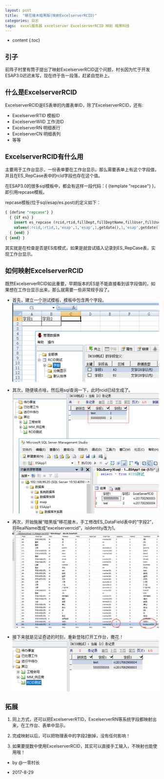 ```yaml
---
layout: post
title:  "移花接木暗黑版(映射ExcelserverRCID)"
categories: 日志
tags:  excel服务器 excelserver ExcelserverRCID 映射 暗黑科技
---
```


* content
{:toc}

## 引子
前阵子村里有筒子提出了映射ExcelserverRCID这个问题，村长因为忙于开发ESAP3.0迟迟未写，现在终于告一段落，赶紧自觉补上。

## 什么是ExcelserverRCID
ExcelserverRCID是ES表单的内置表单ID，除了ExcelserverRCID，还有:
- ExcelserverRTID 模板ID
- ExcelserverWIID 工作流ID
- ExcelserverRN 明细表行
- ExcelserverCN 明细表列
- 等等

## ExcelserverRCID有什么用
主要用于工作台显示，一份表单要在工作台显示，那么需要表单上有这个字段值，并且在ES_RepCase表中的rcId字段也存在这个值。

在ESAP3.0的很多sql模板中，都会有这样一段代码：{ {template "repcase"} }，即引用repcase模板。

repcase模板(位于sql/esap/es.post)的定义如下：
```sql
{ {define "repcase"} }
  { {if es} }
	insert es_repcase (rcid,rtid,fillDept,fillDeptName,fillUser,fillUserName,state,fillDate,lstFiller,lstFillerName,lstFillDate) 
	values(:rcid,:rtid,1,'esap',1,'esap',1,getdate(),1,'esap',getdate())
  { {end} }
{ {end} }
```

其实就是在检查是否是ES库模式，如果是就尝试插入记录到ES_RepCase表，实现工作台显示。

## 如何映射ExcelserverRCID
既然ExcelserverRCID如此重要，早期版本的ES是不能直接看到该字段值的，如果想在工作台显示出来，那么就需要一些非常规手段了。

* 首先，建立一个测试模板，模板中包含两个字段。
![](/img/rcid-1.png)

* 其次，随便填点啥，然后用sql查询一下，此时rcid已经生成了。
![](/img/rcid-2.png)

* 再次，开始施展“暗黑版”移花接木，手工修改ES_DataField表中的“字段2”，将RealName改成“excelserverrcid”，isIdentity改为1。
![](/img/rcid-3.png)

* 接下来就是见证奇迹的时刻，重新登陆打开工作台，撒花！
![](/img/rcid-4.png)


## 拓展
1. 同上方式，还可以把ExcelserverRTID，ExcelserverRN等系统字段都映射出来，在工作台、表单中显示。

2. 完成映射以后，可以把物理表中的字段2删掉，没有任何影响！

3. 如果要提数中使用ExcelserverRCID，其实可以直接手工输入，不映射也能使用哦！

* by @一零村长

* 2017-8-29


